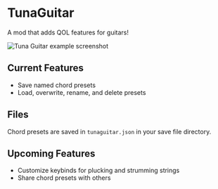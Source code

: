 # TunaGuitar

A mod that adds QOL features for guitars!

![Tuna Guitar example screenshot](https://github.com/user-attachments/assets/1568a9ee-5146-4b84-a29a-def79d66fbee)

## Current Features
- Save named chord presets
- Load, overwrite, rename, and delete presets

## Files

Chord presets are saved in `tunaguitar.json` in your save file directory.

## Upcoming Features
- Customize keybinds for plucking and strumming strings
- Share chord presets with others
